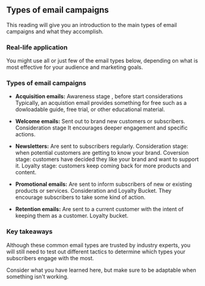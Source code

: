 ## Types of email campaigns

This reading will give you an introduction to the main types of email campaigns and what they accomplish.

### Real-life application

You might use all or just few of the email types below, depending on what is most effective for your audience and marketing goals.

### Types of email campaigns

- **Acquisition emails:**
Awareness stage , before start considerations
Typically, an acquistion email provides something for free such as a dowloadable guide, free trial, or other educational material.

- **Welcome emails:**
Sent out to brand new customers or subscribers.
Consideration stage
It encourages deeper engagement and specific actions.

- **Newsletters:**
Are sent to subscribers regularly.
Consideration stage: when potential customers are getting to know your brand.
Coversion stage: customers have decided they like your brand and want to support it.
Loyalty stage:  customers keep coming back for more products and content.

- **Promotional emails:** 
Are sent to inform subscribers of new or existing products or services.
Consideration and Loyalty Bucket.
They encourage subscribers to take some kind of action.

- **Retention emails:**
Are sent to a current customer with the intent of keeping them as a customer.
Loyalty bucket.

### Key takeaways

Although these common email types are trusted by industry experts, you will still need to test out different tactics to determine which types your subscribers engage with the most.

Consider what you have learned here, but make sure to be adaptable when something isn't working.
